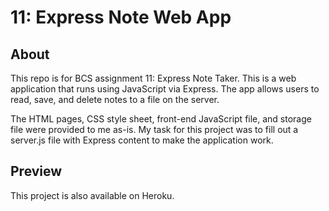 # 11: Express Note Web App

## About
This repo is for BCS assignment 11: Express Note Taker. This is a web application that runs using JavaScript via Express.
The app allows users to read, save, and delete notes to a file on the server.

The HTML pages, CSS style sheet, front-end JavaScript file, and storage file were provided to me as-is. My task for this project was to fill out a server.js file with Express content to make the application work.

## Preview
This project is also available on Heroku.
